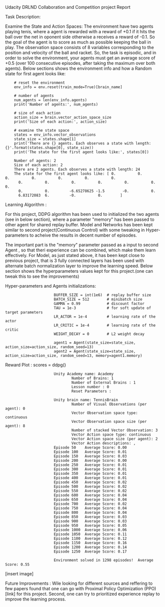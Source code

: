 Udacity DRLND Collaboration and Competition project Report

Task Description:

Examine the State and Action Spaces:
The environment have two agents playing tenis, where a agent is rewarded with a reward of +0.1 if it hits the ball over the net in oponent side otherwise a receives a reward of -0.1. 
So the goal of the agent is to score as much as possible keeping the ball in play. 
The observation space consists of 8 variables corresponding to the position and velocity of the ball and racket. 
So, the task is episodic, and in order to solve the environment, your agents must get an average score of +0.5 (over 100 consecutive episodes, after taking the maximum over both agents).
Below sections shows the environment info and how a Random state for first agent looks like: 


        # reset the environment
        env_info = env.reset(train_mode=True)[brain_name]

        # number of agents 
        num_agents = len(env_info.agents)
        print('Number of agents:', num_agents)

        # size of each action
        action_size = brain.vector_action_space_size
        print('Size of each action:', action_size)

        # examine the state space 
        states = env_info.vector_observations
        state_size = states.shape[1]
        print('There are {} agents. Each observes a state with length: {}'.format(states.shape[0], state_size))
        print('The state for the first agent looks like:', states[0])

        Number of agents: 2
        Size of each action: 2
        There are 2 agents. Each observes a state with length: 24
        The state for the first agent looks like: [ 0.          0.          0.          0.          0.          0.          0.
          0.          0.          0.          0.          0.          0.          0.
          0.          0.         -6.65278625 -1.5        -0.          0.
          6.83172083  6.         -0.          0.        ]
          


Learning Algorithm :

For this project, DDPG algorithm has been used to initialized the two agents (see in below section), where a parameter "memory" has been passed to other agent for shared replay buffer.
Model and Networks has been kept similar to second project(Continuous Control) with some tweaking in Hyper-parameters to acheive the results in decent number of episodes.

The important part is the "memory" parameter passed as a input to second Agent , so that theri experience can be combined, which make them learn effectively. 
For Model, as just stated above, it has been kept close to previous project, that is 3 fully connected layers has been used with alternate batch normalization layer to improve the learning speed.
Below section shows the hyperparameters values kept for this project.(one can tweak this to see the improvements)

Hyper-parameters and Agents initializations:

                          BUFFER_SIZE = int(1e6)  # replay buffer size
                          BATCH_SIZE = 512        # minibatch size
                          GAMMA = 0.99            # discount factor
                          TAU = 1e-3              # for soft update of target parameters
                          LR_ACTOR = 1e-4         # learning rate of the actor 
                          LR_CRITIC = 1e-4        # learning rate of the critic
                          WEIGHT_DECAY = 0        # L2 weight decay

                          agent1 = Agent(state_size=state_size, action_size=action_size, random_seed=13)
                          agent2 = Agent(state_size=state_size, action_size=action_size, random_seed=13, memory=agent1.memory)

Reward Plot :
                          scores = ddpg()

                          Unity Academy name: Academy
                                  Number of Brains: 1
                                  Number of External Brains : 1
                                  Lesson number : 0
                                  Reset Parameters :

                          Unity brain name: TennisBrain
                                  Number of Visual Observations (per agent): 0
                                  Vector Observation space type: continuous
                                  Vector Observation space size (per agent): 8
                                  Number of stacked Vector Observation: 3
                                  Vector Action space type: continuous
                                  Vector Action space size (per agent): 2
                                  Vector Action descriptions: , 
                          Episode 50	Average Score: 0.00
                          Episode 100	Average Score: 0.01
                          Episode 150	Average Score: 0.03
                          Episode 200	Average Score: 0.00
                          Episode 250	Average Score: 0.01
                          Episode 300	Average Score: 0.01
                          Episode 350	Average Score: 0.01
                          Episode 400	Average Score: 0.01
                          Episode 450	Average Score: 0.02
                          Episode 500	Average Score: 0.02
                          Episode 550	Average Score: 0.02
                          Episode 600	Average Score: 0.04
                          Episode 650	Average Score: 0.04
                          Episode 700	Average Score: 0.02
                          Episode 750	Average Score: 0.04
                          Episode 800	Average Score: 0.04
                          Episode 850	Average Score: 0.03
                          Episode 900	Average Score: 0.03
                          Episode 950	Average Score: 0.05
                          Episode 1000	Average Score: 0.06
                          Episode 1050	Average Score: 0.11
                          Episode 1100	Average Score: 0.12
                          Episode 1150	Average Score: 0.16
                          Episode 1200	Average Score: 0.14
                          Episode 1250	Average Score: 0.17

                          Environment solved in 1298 episodes!	Average Score: 0.55

[insert image]


Future Improvements :
Wile looking for different sources and reffering to few papers found that one can go with Proximal Policy Optimization (PPO) [link] for this project. 
Second, one can try to prioritized experience replay to improve the learning process.
